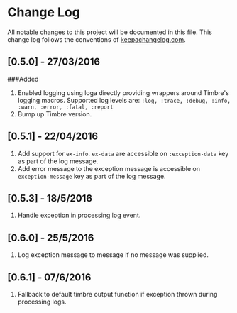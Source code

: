 # Change Log
All notable changes to this project will be documented in this file. This change log follows the conventions of [keepachangelog.com](http://keepachangelog.com/).

## [0.5.0] - 27/03/2016
###Added
1. Enabled logging using loga directly providing wrappers around Timbre's logging macros. Supported log levels are: `:log, :trace, :debug, :info, :warn, :error, :fatal, :report`
0. Bump up Timbre version.

## [0.5.1] - 22/04/2016
1. Add support for `ex-info`. `ex-data` are accessible on `:exception-data` key as part of the log message.
2. Add error message to the exception message is accessible on `exception-message` key as part of the log message.

## [0.5.3] - 18/5/2016
1. Handle exception in processing log event.

## [0.6.0] - 25/5/2016
1. Log exception message to message if no message was supplied.

## [0.6.1] - 07/6/2016
1. Fallback to default timbre output function if exception thrown during processing logs.
